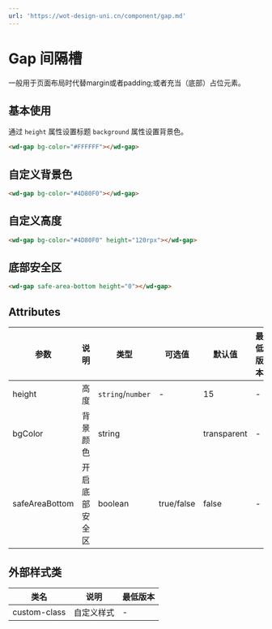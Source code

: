 ```yaml
---
url: 'https://wot-design-uni.cn/component/gap.md'
---
```

# Gap 间隔槽

一般用于页面布局时代替margin或者padding;或者充当（底部）占位元素。

## 基本使用

通过 `height` 属性设置标题 `background` 属性设置背景色。

```html
<wd-gap bg-color="#FFFFFF"></wd-gap>
```

## 自定义背景色

```html
<wd-gap bg-color="#4D80F0"></wd-gap>
```

## 自定义高度

```html
<wd-gap bg-color="#4D80F0" height="120rpx"></wd-gap>
```

## 底部安全区

```html
<wd-gap safe-area-bottom height="0"></wd-gap>
```

## Attributes

| 参数              | 说明      | 类型      | 可选值        | 默认值         | 最低版本 |
|-----------------|---------|---------|------------|-------------| -------- |
| height          | 高度      | `string`/`number`  | -          | 15       | -        |
| bgColor      | 背景颜色    | string  |            | transparent | -        |
| safeAreaBottom | 开启底部安全区  | boolean | true/false | false       | -        |

## 外部样式类

| 类名                 | 说明             | 最低版本 |
| -------------------- | ---------------- | -------- |
| custom-class         | 自定义样式 | -        |
